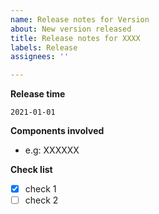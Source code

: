 ```yaml
---
name: Release notes for Version
about: New version released
title: Release notes for XXXX
labels: Release
assignees: ''

---
```


**Release time**

`2021-01-01`

**Components involved**

- e.g: XXXXXX

**Check list**

- [x] check 1
- [ ] check 2
